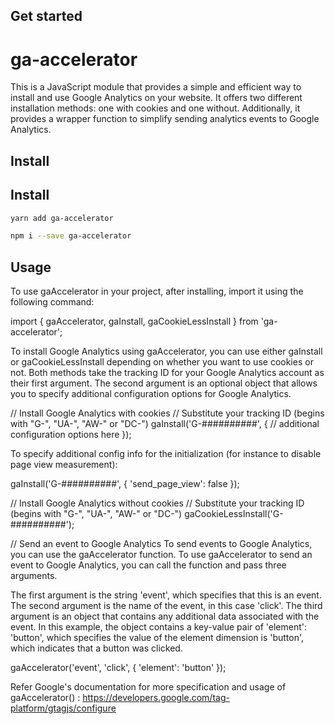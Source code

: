 ## Get started

# ga-accelerator

This is a JavaScript module that provides a simple and efficient way to install and use Google Analytics on your website. It offers two different installation methods: one with cookies and one without. Additionally, it provides a wrapper function to simplify sending analytics events to Google Analytics.

## Install


## Install

```bash
yarn add ga-accelerator
```

```bash
npm i --save ga-accelerator
```

## Usage

To use gaAccelerator in your project, after installing, import it using the following command:

import { gaAccelerator, gaInstall, gaCookieLessInstall } from 'ga-accelerator';

To install Google Analytics using gaAccelerator, you can use either gaInstall or gaCookieLessInstall depending on whether you want to use cookies or not. Both methods take the tracking ID for your Google Analytics account as their first argument. The second argument is an optional object that allows you to specify additional configuration options for Google Analytics.

// Install Google Analytics with cookies
// Substitute your tracking ID (begins with "G-", "UA-", "AW-" or "DC-")
gaInstall('G-##########', {
  // additional configuration options here
});

To specify additional config info for the initialization (for instance to disable page view measurement):

gaInstall('G-##########', { 'send_page_view': false });

// Install Google Analytics without cookies
// Substitute your tracking ID (begins with "G-", "UA-", "AW-" or "DC-")
gaCookieLessInstall('G-##########');


// Send an event to Google Analytics
To send events to Google Analytics, you can use the gaAccelerator function. 
To use gaAccelerator to send an event to Google Analytics, you can call the function and pass three arguments.

The first argument is the string 'event', which specifies that this is an event. The second argument is the name of the event, in this case 'click'. The third argument is an object that contains any additional data associated with the event. In this example, the object contains a key-value pair of 'element': 'button', which specifies the value of the element dimension is 'button', which indicates that a button was clicked.

gaAccelerator('event', 'click', { 'element': 'button' });

Refer Google's documentation for more specification and usage of gaAccelerator() :
https://developers.google.com/tag-platform/gtagjs/configure
